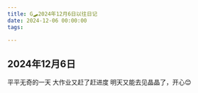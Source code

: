 ```yaml
---
title: G🛹2024年12月6日以往日记
date: 2024-12-06 00:00:00
tags:

---
```


## 2024年12月6日
平平无奇的一天
大作业又赶了赶进度
明天又能去见晶晶了，开心😊